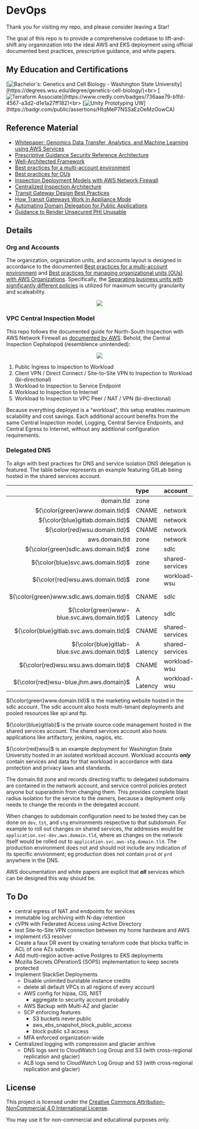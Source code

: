# DevOps
Thank you for visiting my repo, and please consider leaving a Star!

The goal of this repo is to provide a comprehensive codebase to lift-and-shift any organinzation into the ideal AWS and EKS deployment using official documented best practices, prescriptive guidance, and white papers.

## My Education and Certifications
[![Bachelor's: Genetics and Cell Biology - Washington State University](https://img.shields.io/badge/Bachelor's-Genetics_and_Cell_Biology_--_WSU_(PURSUING)-rgb(152,36,49)?style=plastic)](https://degrees.wsu.edu/degree/genetics-cell-biology/)<br>
[![Terraform Associate](https://img.shields.io/badge/Certificate-HashiCorp_Certified:_Terraform_Associate-rgb(115,73,182)?style=plastic)](https://www.credly.com/badges/736aae79-b1fd-4567-a3d2-d1e1a27ff182)<br>
[![Unity Prototyping UW](https://img.shields.io/badge/Certificate-Specialization_in_Game_Prototyping_with_Unity-rgb(255,255,255)?style=plastic)](https://badgr.com/public/assertions/HtqMeP7NSSaEzOeMzOowCA)

<!-- ## Documentation
- [Initial Setup](./documentation/initial_setup.md)
- [Processes](./documentation/processes.md) -->

## Reference Material
- [Whitepaper: Genomics Data Transfer, Analytics, and Machine Learning using AWS Services](https://aws.amazon.com/blogs/industries/whitepaper-genomics-data-transfer-analytics-and-machine-learning-using-aws-services/)
- [Prescriptive Guidance Security Reference Architecture](https://docs.aws.amazon.com/prescriptive-guidance/latest/security-reference-architecture/org-management.html)
- [Well-Architected Framework](https://docs.aws.amazon.com/wellarchitected/latest/security-pillar/welcome.html)
- [Best practices for a multi-account environment](https://docs.aws.amazon.com/organizations/latest/userguide/orgs_best-practices.html)
- [Best practices for OUs](https://docs.aws.amazon.com/organizations/latest/userguide/orgs_manage_ous_best_practices.html)
- [Inspection Deployment Models with AWS Network Firewall](https://d1.awsstatic.com/architecture-diagrams/ArchitectureDiagrams/inspection-deployment-models-with-AWS-network-firewall-ra.pdf)
- [Centralized Inspection Architecture](https://aws.amazon.com/blogs/networking-and-content-delivery/centralized-central-inspection-architecture-with-aws-gateway-load-balancer-and-aws-transit-gateway/)
- [Transit Gateway Design Best Practices](https://docs.aws.amazon.com/vpc/latest/tgw/tgw-best-design-practices.html)
- [How Transit Gateways Work in Appliance Mode](https://docs.aws.amazon.com/vpc/latest/tgw/how-transit-gateways-work.html#transit-gateway-appliance-scenario)
- [Automating Domain Delegation for Public Applications](https://aws.amazon.com/blogs/networking-and-content-delivery/automating-domain-delegation-for-public-applications-in-aws/)
- [Guidance to Render Unsecured PHI Unusable](https://www.hhs.gov/hipaa/for-professionals/breach-notification/guidance/index.html)

## Details

### Org and Accounts
The organization, organization units, and accounts layout is designed in accordance to the documented [Best practices for a multi-account environment](https://docs.aws.amazon.com/organizations/latest/userguide/orgs_best-practices.html) and [Best practices for managing organizational units (OUs) with AWS Organizations](https://docs.aws.amazon.com/organizations/latest/userguide/orgs_manage_ous_best_practices.html). Specifically, the [Separating business units with significantly different policies](https://docs.aws.amazon.com/whitepapers/latest/organizing-your-aws-environment/advanced-ous.html#extended-workload-oriented-ou-structure) is utilized for maximum security granularity and scaleability.

<p align="center"><img src="./drawings/org-and-account-layout.drawio.png"/></p>

### VPC Central Inspection Model
This repo follows the documented guide for North-South Inspection with AWS Network Firewall as [documented by AWS](https://d1.awsstatic.com/architecture-diagrams/ArchitectureDiagrams/inspection-deployment-models-with-AWS-network-firewall-ra.pdf). Behold, the Central Inspection Cephalopod (resemblence unintended):

<p align="center"><img src="./drawings/central-inspection.drawio.png"/></p>

1. Public Ingress to Inspection to Workload
1. Client VPN / Direct Connect / Site-to-Site VPN to Inspection to Workload (bi-directional)
1. Workload to Inspection to Service Endpoint
1. Workload to Inspection to Internet
1. Workload to Inspection to VPC Peer / NAT / VPN (bi-directional)

Because everything deployed is a "workload", this setup enables maximum scalability and cost savings. Each additional account benefits from the same Central Inspection model, Logging, Central Service Endpoints, and Central Egress to Internet, without any additional configuration requirements.

### Delegated DNS
To align with best practices for DNS and service isolation DNS delegation is featured. The table below represents an example featuring GitLab being hosted in the shared services account.

|   | type | account | direct |
| ---: | :--- | :--- | :--- |
| domain.tld | zone |  | |
| ${\color{green}www.‌domain.tld}$ | CNAME | network | www.sdlc.aws.domain.tld |
| ${\color{blue}gitlab.domain.tld}$ | CNAME | network | gitlab.svc.aws.domain.tld |
| ${\color{red}wsu.domain.tld}$ | CNAME | network | wsu.aws.domain.tld |
| aws.domain.tld | zone | network | |
| ${\color{green}sdlc.aws.domain.tld}$ | zone | sdlc | |
| ${\color{blue}svc.aws.domain.tld}$ | zone | shared-services | |
| ${\color{red}wsu.aws.domain.tld}$ | zone | workload-wsu | |
| ${\color{green}www.sdlc.aws.domain.tld}$ | CNAME | sdlc | www-blue.svc.aws.domain.tld |
| ${\color{green}www-blue.svc.aws.domain.tld}$ | A Latency | sdlc | load balancer use1, load balancer usw2 |
| ${\color{blue}gitlab.svc.aws.domain.tld}$ | CNAME | shared-services | gitlab-blue.svc.aws.domain.tld |
| ${\color{blue}gitlab-blue.svc.aws.domain.tld}$ | A Latency | shared-services | load balancer use1, load balancer usw2 |
| ${\color{red}wsu.wsu.aws.domain.tld}$ | CNAME | workload-wsu | www-blue.svc.aws.domain.tld |
| ${\color{red}wsu-blue.jhm.aws.domain}$ | A Latency | workload-wsu | load balancer use1, load balancer usw2 |

${\color{green}www.domain.tld}$ is the marketing website hosted in the sdlc account. The sdlc account also hosts multi-tenant deployments and pooled resources like api and ftp.

${\color{blue}gitlab}$ is the private source code management hosted in the shared services account. The shared services account also hosts applications like artifactory, jenkins, nagios, etc.

${\color{red}wsu}$ is an example deployment for Washington State University hosted in an isolated workload account. Workload accounts ***only*** contain services and data for that workload in accordance with data protection and privacy laws and standards.

The domain.tld zone and records directing traffic to delegated subdomains are contained in the network account, and service control policies protect anyone but superadmin from changing them. This provides complete blast radius isolation for the service to the owners, because a deployment only needs to change the records in the delegated account.

When changes to subdomain configuration need to be tested they can be done on `dev`, `tst`, and `stg` environments respective to that subdomain. For example to roll out changes on shared services, the addresses would be `application.svc-dev.aws.domain.tld`, where as changes on the network itself would be rolled out to `application.svc.aws-stg.domain.tld`. The production environment does not and should not include any indication of its specific environment; eg production does not contain `prod` or `prd` anywhere in the DNS.

AWS documentation and white papers are explicit that ***all*** services which can be designed this way should be.

## To Do
- central egress of NAT and endpoints for services
- immutable log archiving with N-day retention
- cVPN with Federated Access using Active Directory
- test Site-to-Site VPN connection between my home hardware and AWS
- implement r53 resolver
- Create a faux DR event by creating terraform code that blocks traffic in ACL of one AZs subnets
- Add multi-region active-active Postgres to EKS deployments
- Mozilla Secrets OPerationS (SOPS) implementation to keep secrets protected
- Implement StackSet Deployments
   - Disable unlimited burstable instance credits
   - delete all default VPCs in all regions of every account
   - AWS config for hipaa, CIS, NIST
      - aggregate to security account probably
   - AWS Backup with Multi-AZ and glacier
   - SCP enforcing features
      - S3 buckets never public
      - aws_ebs_snapshot_block_public_access
      - block public s3 access
   - MFA enforced organization-wide
- Centralized logging with compression and glacier archive
   - DNS logs sent to CloudWatch Log Group and S3 (with cross-regional replication and glacier)
   - ALB logs send to CloudWatch Log Group and S3 (with cross-regional replication and glacier)

## License
This project is licensed under the [Creative Commons Attribution-NonCommercial 4.0 International License](https://creativecommons.org/licenses/by-nc/4.0/).

You may use it for non-commercial and educational purposes only.